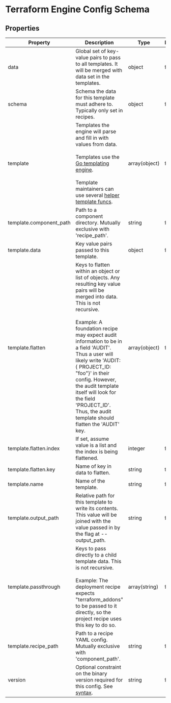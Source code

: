 # Terraform Engine Config Schema

<!-- These files are auto generated -->

## Properties

| Property | Description | Type | Required | Default | Pattern |
| -------- | ----------- | ---- | -------- | ------- | ------- |
| data | Global set of key-value pairs to pass to all templates. It will be merged with data set in the templates. | object | false | - | - |
| schema | Schema the data for this template must adhere to. Typically only set in recipes. | object | false | - | - |
| template | Templates the engine will parse and fill in with values from data.<br><br>Templates use the [Go templating engine](https://golang.org/pkg/text/template/).<br><br>Template maintainers can use several [helper template funcs](../../template/funcmap.go). | array(object) | false | - | - |
| template.component_path | Path to a component directory. Mutually exclusive with 'recipe_path'. | string | false | - | - |
| template.data | Key value pairs passed to this template. | object | false | - | - |
| template.flatten | Keys to flatten within an object or list of objects. Any resulting key value pairs will be merged into data. This is not recursive.<br><br>Example: A foundation recipe may expect audit information to be in a field 'AUDIT'. Thus a user will likely write 'AUDIT: { PROJECT_ID: "foo"}' in their config. However, the audit template itself will look for the field 'PROJECT_ID'. Thus, the audit template should flatten the 'AUDIT' key. | array(object) | false | - | - |
| template.flatten.index | If set, assume value is a list and the index is being flattened. | integer | false | - | - |
| template.flatten.key | Name of key in data to flatten. | string | true | - | - |
| template.name | Name of the template. | string | false | - | - |
| template.output_path | Relative path for this template to write its contents. This value will be joined with the value passed in by the flag at --output_path. | string | false | - | - |
| template.passthrough | Keys to pass directly to a child template data. This is not recursive.<br><br>Example: The deployment recipe expects "terraform_addons" to be passed to 	      it directly, so the project recipe uses this key to do so. | array(string) | false | - | - |
| template.recipe_path | Path to a recipe YAML config. Mutually exclusive with 'component_path'. | string | false | - | - |
| version | Optional constraint on the binary version required for this config. See [syntax](https://www.terraform.io/docs/configuration/version-constraints.html). | string | false | - | - |

